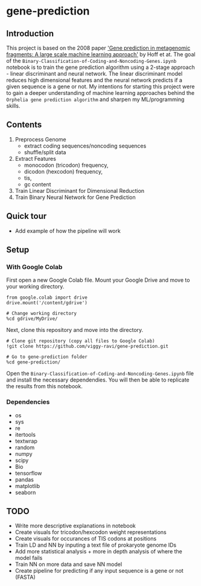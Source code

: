 # gene-prediction

## Introduction

This project is based on the 2008 paper ['Gene prediction in metagenomic fragments: A large scale machine learning approach'](https://bmcbioinformatics.biomedcentral.com/articles/10.1186/1471-2105-9-217) by Hoff et at. The goal of the `Binary-Classification-of-Coding-and-Noncoding-Genes.ipynb` notebook is to train the gene prediction algorithm using a 2-stage approach - linear discriminant and neural network. The linear discriminant model reduces high dimensional features and the neural network predicts if a given sequence is a gene or not. My intentions for starting this project were to gain a deeper understanding of machine learning approaches behind the `Orphelia gene prediction algorithm` and sharpen my ML/programming skills.  
    
## Contents
1. Preprocess Genome 
    * extract coding sequences/noncoding sequences
    * shuffle/split data
2. Extract Features 
    * monocodon (tricodon) frequency, 
    * dicodon (hexcodon) frequency, 
    * tis, 
    * gc content
3. Train Linear Discriminant for Dimensional Reduction
4. Train Binary Neural Network for Gene Prediction

## Quick tour
* Add example of how the pipeline will work

## Setup

### With Google Colab
First open a new Google Colab file. Mount your Google Drive and move to your working directory. 

    from google.colab import drive
    drive.mount('/content/gdrive')

    # Change working directory
    %cd gdrive/MyDrive/
    
Next, clone this repository and move into the directory.

    # Clone git repository (copy all files to Google Colab)
    !git clone https://github.com/viggy-ravi/gene-prediction.git
    
    # Go to gene-prediction folder
    %cd gene-prediction/

Open the `Binary-Classification-of-Coding-and-Noncoding-Genes.ipynb` file and install the necessary dependendies. You will then be able to replicate the results from this notebook.
    
### Dependencies
* os
* sys
* re
* itertools
* textwrap
* random
* numpy
* scipy
* Bio
* tensorflow
* pandas
* matplotlib
* seaborn

## TODO
* Write more descriptive explanations in notebook
* Create visuals for tricodon/hexcodon weight representations
* Create visuals for occurances of TIS codons at positions
* Train LD and NN by inputing a text file of prokaryote genome IDs
* Add more statistical analysis + more in depth analysis of where the model fails
* Train NN on more data and save NN model
* Create pipeline for predicting if any input sequence is a gene or not (FASTA) 
